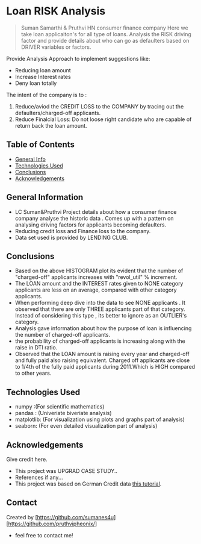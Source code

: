 # Loan RISK Analysis 
> Suman Samarthi & Pruthvi HN consumer finance company
Here we take loan applicaiton's for all type of loans. 
Analysis the RISK driving factor and provide details about who can go as defaulters based on DRIVER variables or factors.

Provide Analysis Approach to implement suggestions like:
- Reducing loan amount
- Increase Interest rates
- Deny loan totally

The intent of the company is to :
1. Reduce/aviod the CREDIT LOSS to the COMPANY by tracing out the defaulters/charged-off applicants.
2. Reduce Finalcial Loss: Do not loose right candidate who are capable of return back the loan amount.


## Table of Contents
* [General Info](#general-information)
* [Technologies Used](#technologies-used)
* [Conclusions](#conclusions)
* [Acknowledgements](#acknowledgements)

<!-- You can include any other section that is pertinent to your problem -->


## General Information
- LC Suman&Pruthvi Project details about how a consumer finance company analyse the historic data .
  Comes up with a pattern on analysing driving factors for applicants becoming defaulters.
- Reducing credit loss and Finance loss to the company.
- Data set used is provided by LENDING CLUB.

<!-- You don't have to answer all the questions - just the ones relevant to your project. -->

## Conclusions
- Based on the above HISTOGRAM plot its evident that the number of "charged-off" applicants increases with "revol_util" % increment.
- The LOAN amount and the INTEREST rates given to NONE category applicants are less on an average, compared with other category applicants.
- When performing deep dive into the data to see NONE applicants . It observed that there are only THREE applicants part of that category.
Instead of considering this type , its better to ignore as an OUTLIER's category.
- Analysis gave information about how the purpose of loan is influencing the number of charged-off applicants.
- the probability of charged-off applicants is increasing along with the raise in DTI ratio.
- Observed that the LOAN amount is raising every year and charged-off and fully paid also raising equivalent. Charged off applicants are close to 1/4th of the fully paid applicants during 2011.Which is HIGH compared to other years.


<!-- You don't have to answer all the questions - just the ones relevant to your project. -->


## Technologies Used
- numpy :(For scientific mathematics)
- pandas : (Univeriate biveriate analysis)
- matplotlib: (For visualization using plots and graphs part of analysis)
- seaborn: (For even detailed visualization part of analysis)

<!-- As the libraries versions keep on changing, it is recommended to mention the version of library used in this project -->

## Acknowledgements
Give credit here.
- This project was UPGRAD CASE STUDY..
- References if any...
- This project was based on German Credit data [this tutorial](https://www.dropbox.com/scl/fo/yd4atqm3xmz8yid28ncgo/h?dl=0&rlkey=dur0x2cmtktygqssmuyeqrz9z).


## Contact
Created by [https://github.com/sumanes4u] 
           [https://github.com/pruthvipheonix/]
- feel free to contact me!

<!-- Optional -->
<!-- ## License -->
<!-- This project is open source and available under the [... License](). -->

<!-- You don't have to include all sections - just the one's relevant to your project -->
